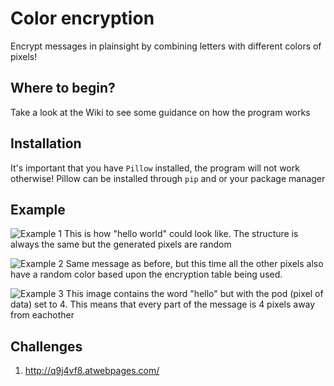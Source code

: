 # Color encryption
Encrypt messages in plainsight by combining letters with different colors of pixels!

## Where to begin?
Take a look at the Wiki to see some guidance on how the program works

## Installation
It's important that you have `Pillow` installed, the program will not work otherwise! Pillow can be installed through `pip` and or your package manager

## Example

![Example 1](https://github.com/s9rA16Bf4/colorEncryption/blob/master/pictures/1594203025_1210_08072020_1366x768.png) This is how "hello world" could look like. The structure is always the same but the generated pixels are random

![Example 2](https://github.com/s9rA16Bf4/colorEncryption/blob/master/pictures/1594203312_1215_08072020_1366x768.png) Same message as before, but this time all the other pixels also have a random color based upon the encryption table being used.

![Example 3](https://github.com/s9rA16Bf4/colorEncryption/blob/master/pictures/1594203472_1217_08072020_1366x768.png) This image contains the word "hello" but with the pod (pixel of data) set to 4. This means that every part of the message is 4 pixels away from eachother

## Challenges
1) http://q9j4vf8.atwebpages.com/
